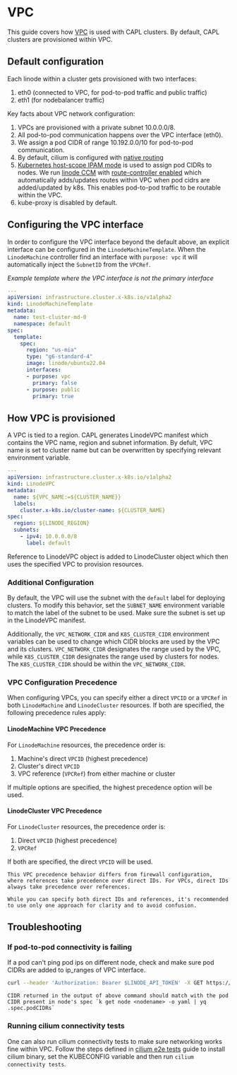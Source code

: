 # VPC

This guide covers how [VPC](https://www.linode.com/docs/products/networking/vpc/) is used with CAPL clusters. By default, CAPL clusters are provisioned within VPC.

## Default configuration
Each linode within a cluster gets provisioned with two interfaces:
1. eth0 (connected to VPC, for pod-to-pod traffic and public traffic)
2. eth1 (for nodebalancer traffic)

Key facts about VPC network configuration:
1. VPCs are provisioned with a private subnet 10.0.0.0/8.
2. All pod-to-pod communication happens over the VPC interface (eth0).
3. We assign a pod CIDR of range 10.192.0.0/10 for pod-to-pod communication.
3. By default, cilium is configured with [native routing](https://docs.cilium.io/en/stable/network/concepts/routing/#native-routing)
4. [Kubernetes host-scope IPAM mode](https://docs.cilium.io/en/stable/network/concepts/ipam/kubernetes/) is used to assign pod CIDRs to nodes. We run [linode CCM](https://github.com/linode/linode-cloud-controller-manager) with [route-controller enabled](https://github.com/linode/linode-cloud-controller-manager?tab=readme-ov-file#routes) which automatically adds/updates routes within VPC when pod cidrs are added/updated by k8s. This enables pod-to-pod traffic to be routable within the VPC.
5. kube-proxy is disabled by default.


## Configuring the VPC interface
In order to configure the VPC interface beyond the default above, an explicit interface can be configured in the `LinodeMachineTemplate`.
When the `LinodeMachine` controller find an interface with `purpose: vpc` it will automatically inject the `SubnetID` from the
`VPCRef`. 

_Example template where the VPC interface is not the primary interface_
```yaml
---
apiVersion: infrastructure.cluster.x-k8s.io/v1alpha2
kind: LinodeMachineTemplate
metadata:
  name: test-cluster-md-0
  namespace: default
spec:
  template:
    spec:
      region: "us-mia"
      type: "g6-standard-4"
      image: linode/ubuntu22.04
      interfaces:
      - purpose: vpc
        primary: false
      - purpose: public
        primary: true
```
## How VPC is provisioned
A VPC is tied to a region. CAPL generates LinodeVPC manifest which contains the VPC name, region and subnet information. By defult, VPC name is set to cluster name but can be overwritten by specifying relevant environment variable.

```yaml
---
apiVersion: infrastructure.cluster.x-k8s.io/v1alpha2
kind: LinodeVPC
metadata:
  name: ${VPC_NAME:=${CLUSTER_NAME}}
  labels:
    cluster.x-k8s.io/cluster-name: ${CLUSTER_NAME}
spec:
  region: ${LINODE_REGION}
  subnets:
    - ipv4: 10.0.0.0/8
      label: default
```

Reference to LinodeVPC object is added to LinodeCluster object which then uses the specified VPC to provision resources.

### Additional Configuration
By default, the VPC will use the subnet with the `default` label for deploying clusters. To modify this behavior, set the `SUBNET_NAME` environment variable to match the label of the subnet to be used. Make sure the subnet is set up in the LinodeVPC manifest.

Additionally, the `VPC_NETWORK_CIDR` and `K8S_CLUSTER_CIDR` environment variables can be used to change which CIDR blocks are used by the VPC and its clusters. `VPC_NETWORK_CIDR` designates the range used by the VPC, while `K8S_CLUSTER_CIDR` designates the range used by clusters for nodes. The `K8S_CLUSTER_CIDR` should be within the `VPC_NETWORK_CIDR`.

### VPC Configuration Precedence

When configuring VPCs, you can specify either a direct `VPCID` or a `VPCRef` in both `LinodeMachine` and `LinodeCluster` resources. If both are specified, the following precedence rules apply:

#### LinodeMachine VPC Precedence

For `LinodeMachine` resources, the precedence order is:

1. Machine's direct `VPCID` (highest precedence)
2. Cluster's direct `VPCID`
3. VPC reference (`VPCRef`) from either machine or cluster

If multiple options are specified, the highest precedence option will be used.

#### LinodeCluster VPC Precedence

For `LinodeCluster` resources, the precedence order is:

1. Direct `VPCID` (highest precedence)
2. `VPCRef`

If both are specified, the direct `VPCID` will be used.

```admonish note
This VPC precedence behavior differs from firewall configuration, where references take precedence over direct IDs. For VPCs, direct IDs always take precedence over references.
```

```admonish warning
While you can specify both direct IDs and references, it's recommended to use only one approach for clarity and to avoid confusion.
```

## Troubleshooting
### If pod-to-pod connectivity is failing
If a pod can't ping pod ips on different node, check and make sure pod CIDRs are added to ip_ranges of VPC interface.

```sh
curl --header 'Authorization: Bearer $LINODE_API_TOKEN' -X GET https://api.linode.com/v4/linode/instances/${LINODEID}/configs | jq .data[0].interfaces[].ip_ranges
```

```admonish note
CIDR returned in the output of above command should match with the pod CIDR present in node's spec `k get node <nodename> -o yaml | yq .spec.podCIDRs`
```

### Running cilium connectivity tests
One can also run cilium connectivity tests to make sure networking works fine within VPC. Follow the steps defined in [cilium e2e tests](https://docs.cilium.io/en/stable/contributing/testing/e2e/) guide to install cilium binary, set the KUBECONFIG variable and then run `cilium connectivity tests`.
